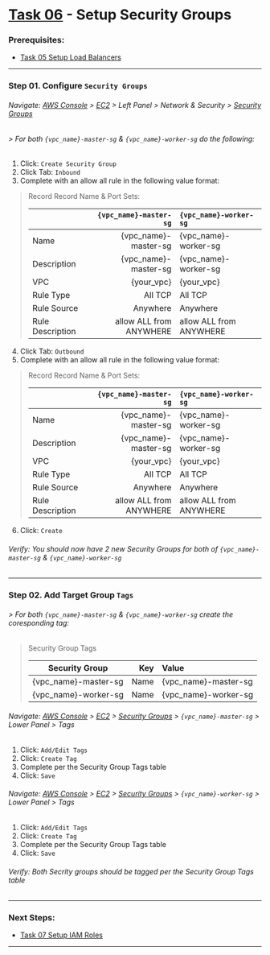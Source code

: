 # [Task 06](../tasks/security-groups/) - Setup Security Groups
### Prerequisites:
  + [Task 05 Setup Load Balancers]
--------------------------------------------------------------------------------
### Step 01\. Configure `Security Groups`
###### Navigate: [AWS Console] > [EC2] > Left Panel > Network & Security > [Security Groups]
######  > For both `{vpc_name}-master-sg` & `{vpc_name}-worker-sg` do the following:

  1. Click: `Create Security Group`
  2. Click Tab: `Inbound`
  3. Complete with an allow all rule in the following value format:
> Record Record Name & Port Sets:
>    
>   |                  |  `{vpc_name}-master-sg` | `{vpc_name}-worker-sg`  |
>   |------------------|------------------------:|:------------------------|
>   | Name             | {vpc_name}-master-sg    | {vpc_name}-worker-sg    |
>   | Description      | {vpc_name}-master-sg    | {vpc_name}-worker-sg    |
>   | VPC              | {your_vpc}              | {your_vpc}              |
>   | Rule Type        | All TCP                 | All TCP                 |
>   | Rule Source      | Anywhere                | Anywhere                |
>   | Rule Description | allow ALL from ANYWHERE | allow ALL from ANYWHERE |
>

  4. Click Tab: `Outbound`
  5. Complete with an allow all rule in the following value format:
> Record Record Name & Port Sets:
>    
>   |                  |  `{vpc_name}-master-sg` | `{vpc_name}-worker-sg`  |
>   |------------------|------------------------:|:------------------------|
>   | Name             | {vpc_name}-master-sg    | {vpc_name}-worker-sg    |
>   | Description      | {vpc_name}-master-sg    | {vpc_name}-worker-sg    |
>   | VPC              | {your_vpc}              | {your_vpc}              |
>   | Rule Type        | All TCP                 | All TCP                 |
>   | Rule Source      | Anywhere                | Anywhere                |
>   | Rule Description | allow ALL from ANYWHERE | allow ALL from ANYWHERE |
>

  6. Click: `Create`
###### Verify: You should now have 2 new Security Groups for both of `{vpc_name}-master-sg` & `{vpc_name}-worker-sg`

--------------------------------------------------------------------------------
### Step 02\. Add Target Group `Tags`
######  > For both `{vpc_name}-master-sg` & `{vpc_name}-worker-sg` create the coresponding tag:
> Security Group Tags
>    
>   | Security Group       | Key                     | Value                |
>   |----------------------|------------------------:|:---------------------|
>   | {vpc_name}-master-sg | Name                    | {vpc_name}-master-sg |
>   | {vpc_name}-worker-sg | Name                    | {vpc_name}-worker-sg | 

###### Navigate: [AWS Console] > [EC2] > [Security Groups] > `{vpc_name}-master-sg` > Lower Panel > Tags

  1. Click: `Add/Edit Tags`
  2. Click: `Create Tag`
  3. Complete per the Security Group Tags table
  3. Click: `Save`

###### Navigate: [AWS Console] > [EC2] > [Security Groups] > `{vpc_name}-worker-sg` > Lower Panel > Tags

  1. Click: `Add/Edit Tags`
  2. Click: `Create Tag`
  3. Complete per the Security Group Tags table
  3. Click: `Save`

###### Verify: Both Secrity groups should be tagged per the Security Group Tags table
    
---------------------------------------------------------------------------------
### Next Steps:
  + [Task 07 Setup IAM Roles]
--------------------------------------------------------------------------------
[Task 05 Setup Load Balancers]:../manual/05_LoadBalancers.md
[Task 07 Setup IAM Roles]:../manual/07_IAMRoles.md
[EC2]:https://console.amazonaws-us-gov.com/ec2/home
[AWS Console]:https://console.amazonaws-us-gov.com/console/home
[Target Groups]:https://console.amazonaws-us-gov.com/ec2/home#TargetGroups
[Security Groups]:https://console.amazonaws-us-gov.com/ec2/v2/home#SecurityGroups
